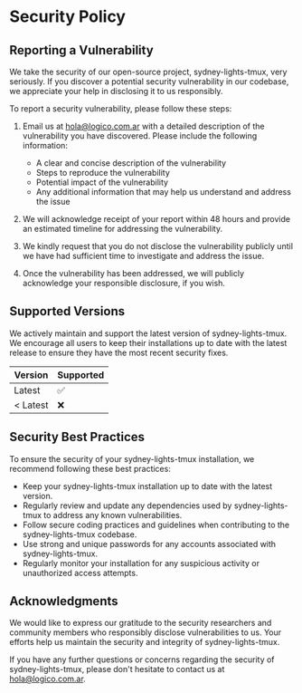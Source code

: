 # Security Policy

## Reporting a Vulnerability

We take the security of our open-source project, sydney-lights-tmux, very seriously. If you discover a potential security vulnerability in our codebase, we appreciate your help in disclosing it to us responsibly.

To report a security vulnerability, please follow these steps:

1. Email us at [hola@logico.com.ar](mailto:hola@logico.com.ar) with a detailed description of the vulnerability you have discovered. Please include the following information:
   - A clear and concise description of the vulnerability
   - Steps to reproduce the vulnerability
   - Potential impact of the vulnerability
   - Any additional information that may help us understand and address the issue

2. We will acknowledge receipt of your report within 48 hours and provide an estimated timeline for addressing the vulnerability.

3. We kindly request that you do not disclose the vulnerability publicly until we have had sufficient time to investigate and address the issue.

4. Once the vulnerability has been addressed, we will publicly acknowledge your responsible disclosure, if you wish.

## Supported Versions

We actively maintain and support the latest version of sydney-lights-tmux. We encourage all users to keep their installations up to date with the latest release to ensure they have the most recent security fixes.

| Version | Supported          |
| ------- | ------------------ |
| Latest  | :white_check_mark: |
| < Latest| :x:                |

## Security Best Practices

To ensure the security of your sydney-lights-tmux installation, we recommend following these best practices:

- Keep your sydney-lights-tmux installation up to date with the latest version.
- Regularly review and update any dependencies used by sydney-lights-tmux to address any known vulnerabilities.
- Follow secure coding practices and guidelines when contributing to the sydney-lights-tmux codebase.
- Use strong and unique passwords for any accounts associated with sydney-lights-tmux.
- Regularly monitor your installation for any suspicious activity or unauthorized access attempts.

## Acknowledgments

We would like to express our gratitude to the security researchers and community members who responsibly disclose vulnerabilities to us. Your efforts help us maintain the security and integrity of sydney-lights-tmux.

If you have any further questions or concerns regarding the security of sydney-lights-tmux, please don't hesitate to contact us at [hola@logico.com.ar](mailto:hola@logico.com.ar).
